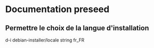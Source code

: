 # Documentation preseed

## Permettre le choix de la langue d'installation
d-i debian-installer/locale string fr_FR